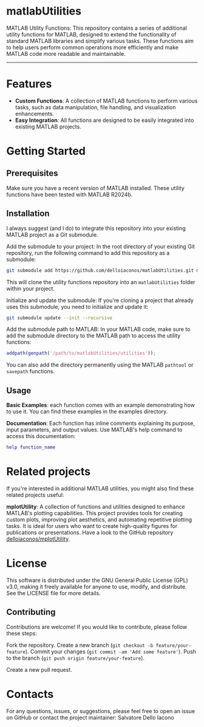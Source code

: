 # matlabUtilities
MATLAB Utility Functions: This repository contains a series of additional utility functions for MATLAB, designed to extend the functionality of standard MATLAB libraries and simplify various tasks. 
These functions aim to help users perform common operations more efficiently and make MATLAB code more readable and maintainable.

--------

# Features

- __Custom Functions__: A collection of MATLAB functions to perform various tasks, such as data manipulation, file handling, and visualization enhancements.
- __Easy Integration__: All functions are designed to be easily integrated into existing MATLAB projects.

# Getting Started
## Prerequisites
Make sure you have a recent version of MATLAB installed. 
These utility functions have been tested with MATLAB R2024b.

## Installation

I always suggest (and I do) to integrate this repository into your existing MATLAB project as a Git submodule.

Add the submodule to your project: In the root directory of your existing Git repository, run the following command to add this repository as a submodule:

```bash
git submodule add https://github.com/delloiaconos/matlabUtilities.git matlabUtilities
```

This will clone the utility functions repository into an ```matlabUtilities``` folder within your project.

Initialize and update the submodule: If you're cloning a project that already uses this submodule, you need to initialize and update it:

```bash
git submodule update --init --recursive
```
Add the submodule path to MATLAB: In your MATLAB code, make sure to add the submodule directory to the MATLAB path to access the utility functions:


```matlab
addpath(genpath('/path/to/matlabUtilities/utilities'));
```
You can also add the directory permanently using the MATLAB ```pathtool``` or ```savepath``` functions.

## Usage
__Basic Examples__: each function comes with an example demonstrating how to use it. You can find these examples in the examples directory.

__Documentation__: Each function has inline comments explaining its purpose, input parameters, and output values. Use MATLAB's help command to access this documentation:

```matlab
help function_name
```
# Related projects
If you're interested in additional MATLAB utilities, you might also find these related projects useful:

__mplotUtility__: A collection of functions and utilities designed to enhance MATLAB's plotting capabilities. 
This project provides tools for creating custom plots, improving plot aesthetics, and automating repetitive plotting tasks. 
It is ideal for users who want to create high-quality figures for publications or presentations.
Have a look to the GitHub repository [delloiaconos/mplotUtility](https://github.com/delloiaconos/mplotUtility.git).


# License 
This software is distributed under the GNU General Public License (GPL) v3.0, making it freely available for anyone to use, modify, and distribute. 
See the LICENSE file for more details.

## Contributing
Contributions are welcome! If you would like to contribute, please follow these steps:

Fork the repository.
Create a new branch (```git checkout -b feature/your-feature```).
Commit your changes (```git commit -am 'Add some feature'```).
Push to the branch (```git push origin feature/your-feature```).

Create a new pull request.

# Contacts
For any questions, issues, or suggestions, please feel free to open an issue on GitHub or contact the project maintainer: Salvatore Dello Iacono
